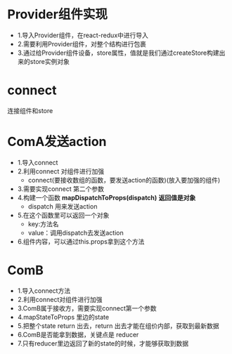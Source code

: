 # Provider组件实现
- 1.导入Provider组件，在react-redux中进行导入
- 2.需要利用Provider组件，对整个结构进行包裹
- 3.通过给Provider组件设备，store属性，值就是我们通过createStore构建出来的store实例对象

# connect

连接组件和store


# ComA发送action

- 1.导入connect
- 2.利用connect 对组件进行加强
    - connect(要接收数组的函数，要发送action的函数)(放入要加强的组件)
- 3.需要实现connect 第二个参数
- 4.构建一个函数 **mapDispatchToProps(dispatch)** **返回值是对象**
    - dispatch 用来发送action
- 5.在这个函数里可以返回一个对象
    - key:方法名
    - value：调用dispatch去发送action
- 6.组件内容，可以通过this.props拿到这个方法

# ComB
- 1.导入connect方法
- 2.利用connect对组件进行加强
- 3.ComB属于接收方，需要实现connect第一个参数
- 4.mapStateToProps 里边的state
- 5.把整个state return 出去，return 出去才能在组价内部，获取到最新数据
- 6.ComB是否能拿到数据，关键点是 reducer
- 7.只有reducer里边返回了新的state的时候，才能够获取到数据


